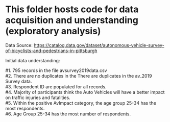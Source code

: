 # This folder hosts code for data acquisition and understanding (exploratory analysis)

Data Source: https://catalog.data.gov/dataset/autonomous-vehicle-survey-of-bicyclists-and-pedestrians-in-pittsburgh

Initial data understanding:  <br>

#1. 795 records in the file avsurvey2019data.csv <br>
#2. There are no duplicates in the There are duplicates in the av_2019 Survey data. <br>
#3. Respondent ID are populated for all records.  <br>
#4. Majority of participants think the Auto Vehicles will have a better impact on traffic injuries and fatalities. <br>
#5. Within the positive AvImpact category, the age group 25-34 has the most respondents. <br>
#6. Age Group 25-34 has the most number of respondents. <br>
